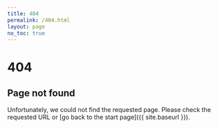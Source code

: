 ```yaml
---
title: 404
permalink: /404.html
layout: page
no_toc: true
---
```


# 404

## Page not found

Unfortunately, we could not find the requested page. Please check the requested URL or [go back to the start page]({{ site.baseurl }}).
